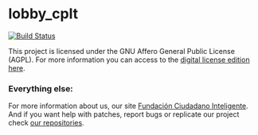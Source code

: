 lobby_cplt
==========

[![Build Status](https://travis-ci.org/ciudadanointeligente/lobby_cplt.svg)](https://travis-ci.org/ciudadanointeligente/lobby_cplt)


This project is licensed under the GNU Affero General Public License (AGPL). For more information you can access to the [digital license edition here](http://www.gnu.org/licenses/agpl-3.0.html).

### Everything else:

For more information about us, our site [Fundación Ciudadano Inteligente](http://www.ciudadanointeligente.org/).
And if you want help with patches, report bugs or replicate our project check [our repositories](https://github.com/ciudadanointeligente/).
